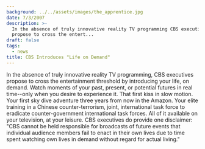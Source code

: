 ```yaml
---
background: ../../assets/images/the_apprentice.jpg
date: 7/3/2007
description: >-
  In the absence of truly innovative reality TV programming CBS executives
  propose to cross the entert...
draft: false
tags:
  - news
title: CBS Introduces "Life on Demand"
---
```

  
In the absence of truly innovative reality TV programming, CBS executives propose to cross the entertainment threshold by introducing your life, on demand. Watch moments of your past, present, or potential futures in real time--only when you desire to experience it. That first kiss in slow motion. Your first sky dive adventure three years from now in the Amazon. Your elite training in a Chinese counter-terrorism, joint, international task force to eradicate counter-government international task forces. All of it available on your television, at your leisure. CBS executives do provide one disclaimer: "CBS cannot be held responsible for broadcasts of future events that individual audience members fail to enact in their own lives due to time spent watching own lives in demand without regard for actual living."  
